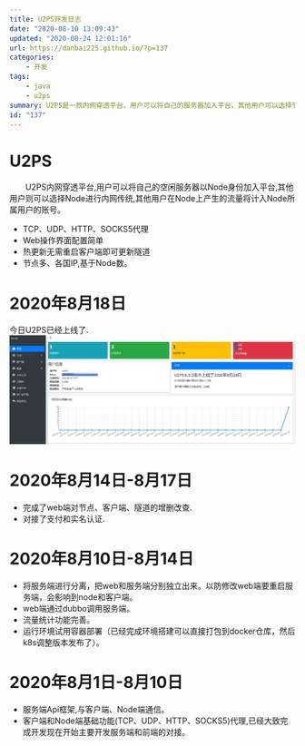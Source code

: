 ```yaml
---
title: U2PS开发日志
date: "2020-08-10 13:09:43"
updated: "2020-08-24 12:01:16"
url: https://danbai225.github.io/?p=137
categories:
    - 开发
tags:
    - java
    - u2ps
summary: U2PS是一款内网穿透平台，用户可以将自己的服务器加入平台，其他用户可以选择节点进行内网传输，并将流量计入节点所属用户的账号。该平台支持TCP、UDP、HTTP和SOCKS5代理，并提供简单的Web操作界面配置。平台还具有热更新功能，无需重启客户端即可更新隧道。近期的开发进展包括完成对节点、客户端和隧道的增删改查功能，对接支付和实名认证系统，将服务端进行分离，通过dubbo调用服务端，完善流量统计功能，并进行容器化部署。接下来的开发重点是实现服务端和前端的对接和通信。
id: "137"
---
```


# U2PS
&emsp;&emsp;U2PS内网穿透平台,用户可以将自己的空闲服务器以Node身份加入平台,其他用户则可以选择Node进行内网传统,其他用户在Node上产生的流量将计入Node所属用户的账号。
- TCP、UDP、HTTP、SOCKS5代理
- Web操作界面配置简单
- 热更新无需重启客户端即可更新隧道
- 节点多、各国IP,基于Node数。
# 2020年8月18日
今日U2PS已经上线了.
![](../res/img/137-1.png)
# 2020年8月14日-8月17日

- 完成了web端对节点、客户端、隧道的增删改查.
- 对接了支付和实名认证.

# 2020年8月10日-8月14日

- 将服务端进行分离，把web和服务端分别独立出来。以防修改web端要重启服务端，会影响到node和客户端。
- web端通过dubbo调用服务端。
- 流量统计功能完善。
- 运行环境试用容器部署（已经完成环境搭建可以直接打包到docker仓库，然后k8s调整版本发布了）。

# 2020年8月1日-8月10日

- 服务端Api框架,与客户端、Node端通信。
- 客户端和Node端基础功能(TCP、UDP、HTTP、SOCKS5)代理,已经大致完成开发现在开始主要开发服务端和前端的对接。
